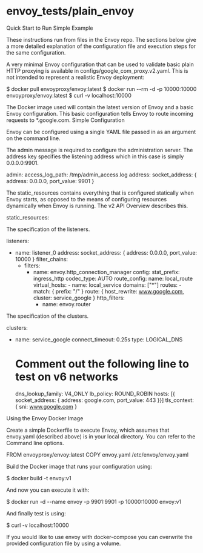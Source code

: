 # envoy_tests/plain_envoy

Quick Start to Run Simple Example

These instructions run from files in the Envoy repo. The sections below give a more detailed explanation of the configuration file and execution steps for the same configuration.

A very minimal Envoy configuration that can be used to validate basic plain HTTP proxying is available in configs/google_com_proxy.v2.yaml. This is not intended to represent a realistic Envoy deployment:

$ docker pull envoyproxy/envoy:latest
$ docker run --rm -d -p 10000:10000 envoyproxy/envoy:latest
$ curl -v localhost:10000

The Docker image used will contain the latest version of Envoy and a basic Envoy configuration. This basic configuration tells Envoy to route incoming requests to *.google.com.
Simple Configuration

Envoy can be configured using a single YAML file passed in as an argument on the command line.

The admin message is required to configure the administration server. The address key specifies the listening address which in this case is simply 0.0.0.0:9901.

admin:
  access_log_path: /tmp/admin_access.log
  address:
    socket_address: { address: 0.0.0.0, port_value: 9901 }

The static_resources contains everything that is configured statically when Envoy starts, as opposed to the means of configuring resources dynamically when Envoy is running. The v2 API Overview describes this.

static_resources:

The specification of the listeners.

listeners:
- name: listener_0
  address:
    socket_address: { address: 0.0.0.0, port_value: 10000 }
  filter_chains:
  - filters:
    - name: envoy.http_connection_manager
      config:
        stat_prefix: ingress_http
        codec_type: AUTO
        route_config:
          name: local_route
          virtual_hosts:
          - name: local_service
            domains: ["*"]
            routes:
            - match: { prefix: "/" }
              route: { host_rewrite: www.google.com, cluster: service_google }
        http_filters:
        - name: envoy.router

The specification of the clusters.

clusters:
- name: service_google
  connect_timeout: 0.25s
  type: LOGICAL_DNS
  # Comment out the following line to test on v6 networks
  dns_lookup_family: V4_ONLY
  lb_policy: ROUND_ROBIN
  hosts: [{ socket_address: { address: google.com, port_value: 443 }}]
  tls_context: { sni: www.google.com }

Using the Envoy Docker Image

Create a simple Dockerfile to execute Envoy, which assumes that envoy.yaml (described above) is in your local directory. You can refer to the Command line options.

FROM envoyproxy/envoy:latest
COPY envoy.yaml /etc/envoy/envoy.yaml

Build the Docker image that runs your configuration using:

$ docker build -t envoy:v1

And now you can execute it with:

$ docker run -d --name envoy -p 9901:9901 -p 10000:10000 envoy:v1

And finally test is using:

$ curl -v localhost:10000

If you would like to use envoy with docker-compose you can overwrite the provided configuration file by using a volume.

